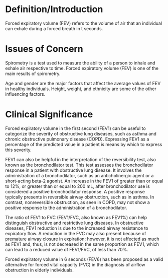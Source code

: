 # Definition/Introduction

Forced expiratory volume (FEV) refers to the volume of air that an individual can exhale during a forced breath in t seconds.

# Issues of Concern

Spirometry is a test used to measure the ability of a person to inhale and exhale air respective to time. Forced expiratory volume (FEV) is one of the main results of spirometry.

Age and gender are the major factors that affect the average values of FEV in healthy individuals. Height, weight, and ethnicity are some of the other influencing factors.

# Clinical Significance

Forced expiratory volume in the first second (FEV1) can be useful to categorize the severity of obstructive lung diseases, such as asthma and chronic obstructive pulmonary disease (COPD). Expressing FEV1 as a percentage of the predicted value in a patient is means by which to express this severity.

FEV1 can also be helpful in the interpretation of the reversibility test, also known as the bronchodilator test. This test assesses the bronchodilator response in a patient with obstructive lung disease. It involves the administration of a bronchodilator, such as an anticholinergic agent or a short-acting beta-2 agonist. An increase in the FEV1 of greater than or equal to 12%, or greater than or equal to 200 mL, after bronchodilator use is considered a positive bronchodilator response. A positive response typically presents in reversible airway obstruction, such as in asthma. In contrast, nonreversible obstruction, as seen in COPD, may not show a positive response to the administration of a bronchodilator.

The ratio of FEV1 to FVC (FEV1/FVC, also known as FEV1%) can help distinguish obstructive and restrictive lung diseases. In obstructive diseases, FEV1 reduction is due to the increased airway resistance to expiratory flow. A reduction in the FVC may also present because of premature airway closure in expiration; however, it is not affected as much as FEV1 and, thus, is not decreased in the same proportion as FEV1, which can lead to a reduced value of FEV1/FVC, of less than 70%.

Forced expiratory volume in 6 seconds (FEV6) has been proposed as a valid alternative for forced vital capacity (FVC) in the diagnosis of airflow obstruction in elderly individuals.
